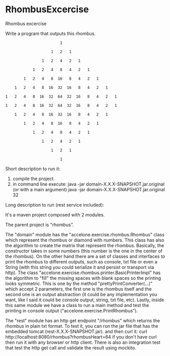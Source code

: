# RhombusExcercise
Rhombus excercise

Write a program that outputs this rhombus.
 

                            1

                        1   2   1

                    1   2   4   2   1

                1   2   4   8   4   2   1

            1   2   4   8  16   8   4   2   1

        1   2   4   8  16  32  16   8   4   2   1

    1   2   4   8  16  32  64  32  16   8   4   2   1

    1   2   4   8  16  32  64  32  16   8   4   2   1

        1   2   4   8  16  32  16   8   4   2   1

            1   2   4   8  16   8   4   2   1

                1   2   4   8   4   2   1

                    1   2   4   2   1

                        1   2   1

                            1





Short description to run it:

1) compile the project.
2) in command line execute:
 java -jar domain-X.X.X-SNAPSHOT.jar.original
        (or with a main argument)
 java -jar domain-X.X.X-SNAPSHOT.jar.original 32






Long description to run (rest service included):

It's a maven project composed with 2 modules.

The parent project is "rhombus".

The "domain" module has the  "accelone.exercise.rhombus.Rhombus" class which represent the rhombus or diamond with numbers. This class has also the algorithm to create the matrix that represent the rhombus. Basically, the constructor takes in some numbers (this number is the one in the center of the rhombus).
On the other hand there are a set of classes and interfaces to print the rhombus to different outputs, such as console, txt file or even a String (with this string you could serialize it and persist or transport via http). The class "accelone.exercise.rhombus.printer.BasicPrinterImpl" has the algorithm to "fill" the missing spaces with blank spaces so the printing looks symmetric. This is one by the method "prettyPrintConverter(...)" which accept 2 parameters, the first one is the rhombus itself and the second one is an output abstraction (it could be any implementation you want, like I said it could be console output, string, txt file, etc).
Lastly, inside this same module we have a class to run a main method and test the printing in console output ("accelone.exercise.PrintRhombus").

The "rest" module has an http get endpoint "/rhombus" which returns the rhombus in plain txt format. To test it, you can run the jar file that has the embedded tomcat (rest-X.X.X-SNAPSHOT.jar). and then curl it: curl http://localhost:8080/rhombus?rhombusHeart=64 if you don't have curl then run it with any browser or http client.
There is also an integration test that test the http get call and validate the result using mockito.   

